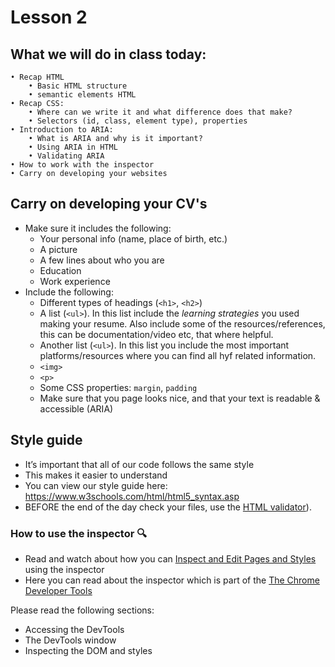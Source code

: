 # Lesson 2

## What we will do in class today:
```
• Recap HTML
    • Basic HTML structure
    • semantic elements HTML
• Recap CSS:
    • Where can we write it and what difference does that make?
    • Selectors (id, class, element type), properties
• Introduction to ARIA:
    • What is ARIA and why is it important?
    • Using ARIA in HTML
    • Validating ARIA
• How to work with the inspector
• Carry on developing your websites
```

## Carry on developing your CV's
- Make sure it includes the following:
    - Your personal info (name, place of birth, etc.)
    - A picture
    - A few lines about who you are
    - Education
    - Work experience
- Include the following:
    - Different types of headings (`<h1>`, `<h2>`)
    - A list (`<ul>`). In this list include the _learning strategies_ you used making your resume. Also include some of the resources/references, this can be documentation/video etc, that where helpful.
    - Another list (`<ul>`). In this list you include the most important platforms/resources where you can find all hyf related information.
    - `<img>`
    - `<p>`
    - Some CSS properties: `margin`, `padding`
    - Make sure that you page looks nice, and that your text is readable & accessible (ARIA)

## Style guide
- It’s important that all of our code follows the same style
- This makes it easier to understand
- You can view our style guide here: https://www.w3schools.com/html/html5_syntax.asp
- BEFORE the end of the day check your files, use the [HTML validator](https://validator.w3.org)).

### How to use the inspector :mag:
- Read and watch about how you can [Inspect and Edit Pages and Styles](https://developers.google.com/web/tools/chrome-devtools/inspect-styles/) using the inspector
- Here you can read about the inspector which is part of the [The Chrome Developer Tools](https://developer.chrome.com/devtools) 

Please read the following sections:
- Accessing the DevTools
- The DevTools window
- Inspecting the DOM and styles

